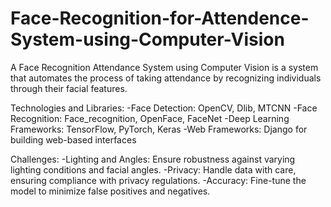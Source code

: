 # Face-Recognition-for-Attendence-System-using-Computer-Vision
A Face Recognition Attendance System using Computer Vision is a system that automates the process of taking attendance by recognizing individuals through their facial features.

Technologies and Libraries:
-Face Detection: OpenCV, Dlib, MTCNN
-Face Recognition: Face_recognition, OpenFace, FaceNet
-Deep Learning Frameworks: TensorFlow, PyTorch, Keras
-Web Frameworks: Django for building web-based interfaces

Challenges:
-Lighting and Angles: Ensure robustness against varying lighting conditions and facial angles.
-Privacy: Handle data with care, ensuring compliance with privacy regulations.
-Accuracy: Fine-tune the model to minimize false positives and negatives.
